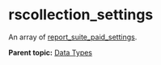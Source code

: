 # rscollection\_settings

An array of [report\_suite\_paid\_settings](r_report_suite_settings.md#).

**Parent topic:** [Data Types](../data_types/c_datatypes.md)

